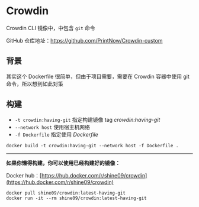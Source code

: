 # Crowdin

Crowdin CLI 镜像中，中包含 `git` 命令

GitHub 仓库地址：https://github.com/PrintNow/Crowdin-custom

## 背景

其实这个 Dockerfile 很简单，但由于项目需要，需要在 Crowdin 容器中使用 git 命令，所以想到如此对策

## 构建

- `-t crowdin:having-git` 指定构建镜像 tag *crowdin:having-git*
- `--network host` 使用宿主机网络
- `-f Dockerfile` 指定使用 *Dockerfile*

```shell
docker build -t crowdin:having-git --network host -f Dockerfile .
```

---

**如果你懒得构建，你可以使用已经构建好的镜像：**

Docker hub：[https://hub.docker.com/r/shine09/crowdin](https://hub.docker.com/r/shine09/crowdin)

```shell
docker pull shine09/crowdin:latest-having-git
docker run -it --rm shine09/crowdin:latest-having-git
```
